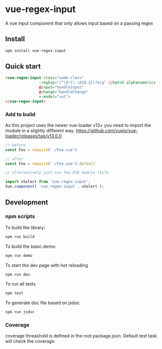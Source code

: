 # vue-regex-input

A vue input component that only allows input based on a passing regex

## Install

```bash
npm install vue-regex-input
```

## Quick start

```html
<vue-regex-input class="some-class"
               :regExp="/^\d*(\.\d{0,2})?$/g" //match alphanumerics
               @input="handleInput"
               @change="handleChange"
               v-model="val">
</vue-regex-input>
```

### Add to build

As this project uses the newer vue-loader v13+ you need to import the module in a slightly different way.
https://github.com/vuejs/vue-loader/releases/tag/v13.0.0

```javascript
// before
const Foo = require('./Foo.vue')

// after
const Foo = require('./Foo.vue').default

// alternatively just use the ES6 module style

import vSelect from 'vue-regex-input';
Vue.component( 'vue-regex-input', vSelect );

```


## Development

### npm scripts

To build the library:

```bash
npm run build
```

To build the basic demo:

```bash
npm run demo
```

To start the dev page with hot reloading

```bash
npm run dev
```

To run all tests

```bash
npm test
```

To generate doc file based on jsdoc

```bash
npm run jsdoc
```

### Coverage

coverage threashold is defined in the root package.json. Default test task will check the coverage.

